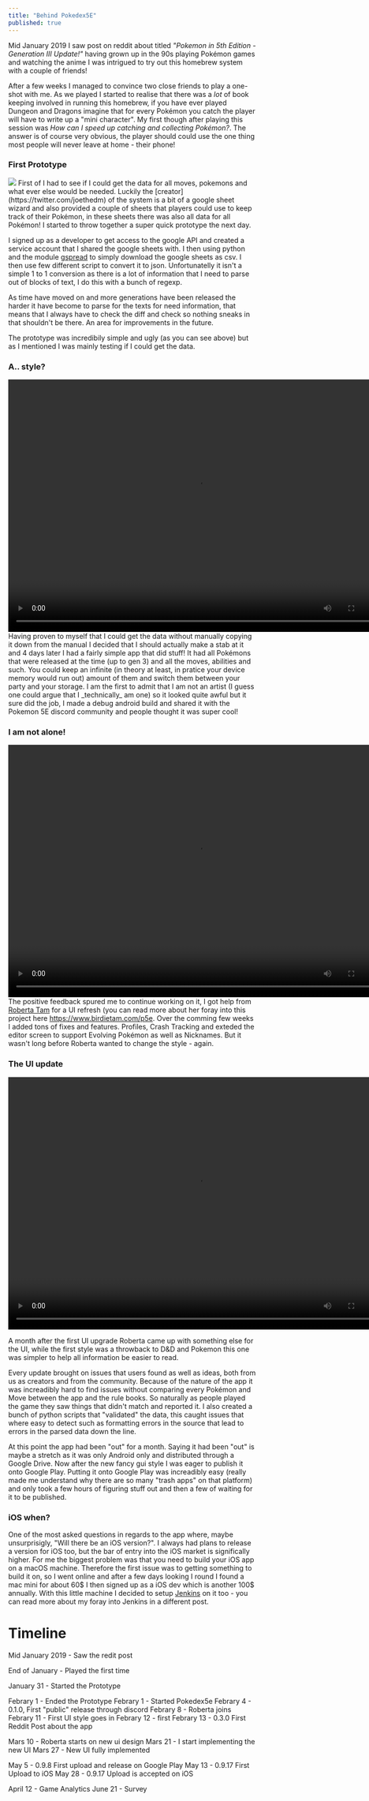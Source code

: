 ```yaml
---
title: "Behind Pokedex5E"
published: true
---
```


Mid January 2019 I saw post on reddit about titled _"Pokemon in 5th Edition - Generation III Update!"_ having grown up in the 90s playing Pokémon games and watching the anime I was intrigued to try out this homebrew system with a couple of friends!

After a few weeks I managed to convince two close friends to play a one-shot with me. As we played I started to realise that there was a _lot_ of book keeping involved in running this homebrew, if you have ever played Dungeon and Dragons imagine that for every Pokémon you catch the player will have to write up a "mini character". My first though after playing this session was _How can I speed up catching and collecting Pokémon?_. The answer is of course very obvious, the player should could use the one thing most people will never leave at home - their phone! 

### First Prototype
<div class="container">
<img src="/img/pokemon5e/initial_prototype.png" class="img-inline">
First of I had to see if I could get the data for all moves, pokemons and what ever else would be needed. Luckily the [creator](https://twitter.com/joethedm) of the system is a bit of a google sheet wizard and also provided a couple of sheets that players could use to keep track of their Pokémon, in these sheets there was also all data for all Pokémon! I started to throw together a super quick prototype the next day. 


I signed up as a developer to get access to the google API and created a service account that I shared the google sheets with. I then using python and the module [gspread](https://github.com/burnash/gspread) to simply download the google sheets as csv. I then use few different script to convert it to json. Unfortunatelly it isn't a simple 1 to 1 conversion as there is a lot of information that I need to parse out of blocks of text, I do this with a bunch of regexp.

As time have moved on and more generations have been released the harder it have become to parse for the texts for need information, that means that I always have to check the diff and check so nothing sneaks in that shouldn't be there. An area for improvements in the future.

The prototype was incredibily simple and ugly (as you can see above) but as I mentioned I was mainly testing if I could get the data.
</div>

### A.. style?

<div class="container">
<video autoplay="autoplay" loop="loop" width="768" height="512" class="img-inline">
  <source src="/img/pokemon5e/first_release.webm" type="video/webm">
</video>
Having proven to myself that I could get the data without manually copying it down from the manual I decided that I should actually make a stab at it and 4 days later I had a fairly simple app that did stuff! It had all Pokémons that were released at the time (up to gen 3) and all the moves, abilities and such. You could keep an infinite (in theory at least, in pratice your device memory would run out) amount of them and switch them between your party and your storage. I am  the first to admit that I am not an artist (I guess one could argue that I _technically_ am one) so it looked quite awful but it sure did the job, I made a debug android build and shared it with the Pokemon 5E discord community and people thought it was super cool! 
</div>


### I am not alone!

<div class="container">
<video autoplay="autoplay" loop="loop" width="768" height="512" class="img-inline">
  <source src="/img/pokemon5e/second_release.webm" type="video/webm">
</video>
The positive feedback spured me to continue working on it, I got help from <a href="https://www.birdietam.com/">Roberta Tam</a> for a UI refresh (you can read more about her foray into this project here <a href="https://www.birdietam.com/p5e.html">https://www.birdietam.com/p5e</a>. Over the comming few weeks I added tons of fixes and features. Profiles, Crash Tracking and exteded the editor screen to support Evolving Pokémon as well as Nicknames. But it wasn't long before Roberta wanted to change the style - again.
</div>


### The UI update
<div class="container">
<video autoplay="autoplay" loop="loop" width="768" height="512" class="img-inline">
  <source src="/img/pokemon5e/third_release.webm" type="video/webm">
</video>

A month after the first UI upgrade Roberta came up with something else for the UI, while the first style was a throwback to D&D and Pokemon this one was simpler to help all information be easier to read.

Every update brought on issues that users found as well as ideas, both from us as creators and from the community. Because of the nature of the app it was increadibly hard to find issues without comparing every Pokémon and Move between the app and the rule books. So naturally as people played the game they saw things that didn't match and reported it. I also created a bunch of python scripts that "validated" the data, this caught issues that where easy to detect such as formatting errors in the source that lead to errors in the parsed data down the line.

At this point the app had been "out" for a month. Saying it had been "out" is maybe a stretch as it was only Android only and distributed through a Google Drive. Now after the new fancy gui style I was eager to publish it onto Google Play. Putting it onto Google Play was increadibly easy (really made me understand why there are so many "trash apps" on that platform) and only took a few hours of figuring stuff out and then a few of waiting for it to be published.
</div>

### iOS when?
<div class="container">
One of the most asked questions in regards to the app where, maybe unsurprisigly, "Will there be an iOS version?". I always had plans to release a version for iOS too, but the bar of entry into the iOS market is significally higher. For me the biggest problem was that you need to build your iOS app on a macOS machine. Therefore the first issue was to getting something to build it on, so I went online and after a few days looking I round I found a mac mini for about 60$ I then signed up as a iOS dev which is another 100$ annually. With this little machine I decided to setup <a href="https://jenkins.io/">Jenkins</a> on it too - you can read more about my foray into Jenkins in a different post. 



</div>

# Timeline
Mid January 2019 - Saw the redit post

End of January - Played the first time

January 31  - Started the Prototype

Febrary 1   - Ended the Prototype
Febrary 1   - Started Pokedex5e
Febrary 4   - 0.1.0, First "public" release through discord
Febrary 8   - Roberta joins
Febrary 11  - First UI style goes in
Febrary 12  - first
Febrary 13  - 0.3.0 First Reddit Post about the app

Mars 10     - Roberta starts on new ui design
Mars 21     - I start implementing the new UI
Mars 27     - New UI fully implemented

May 5       - 0.9.8 First upload and release on Google Play
May 13      - 0.9.17 First Upload to iOS
May 28      - 0.9.17 Upload is accepted on iOS 

April 12    - Game Analytics
June 21     - Survey